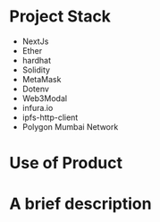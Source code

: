 
# Project Stack 
* NextJs 
* Ether 
* hardhat 
* Solidity 
* MetaMask 
* Dotenv 
* Web3Modal 
* infura.io 
* ipfs-http-client 
* Polygon Mumbai Network

# Use of Product

# A brief description


